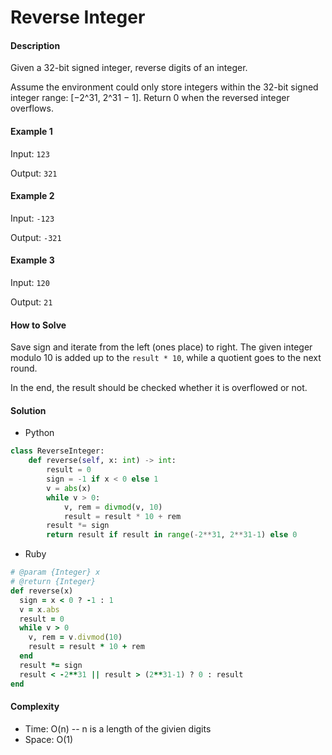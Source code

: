# Reverse Integer

#### Description

Given a 32-bit signed integer, reverse digits of an integer.

Assume the environment could only store integers within the 32-bit signed integer range: [−2^31,  2^31 − 1]. Return 0 when the reversed integer overflows.

#### Example 1
Input: `123`

Output: `321`

#### Example 2
Input: `-123`

Output: `-321`

#### Example 3
Input: `120`

Output: `21`

#### How to Solve

Save sign and iterate from the left (ones place) to right.
The given integer modulo 10 is added up to the `result * 10`, while a quotient goes to the next round.

In the end, the result should be checked whether it is overflowed or not.


#### Solution
- Python

```python
class ReverseInteger:
    def reverse(self, x: int) -> int:
        result = 0
        sign = -1 if x < 0 else 1
        v = abs(x)
        while v > 0:
            v, rem = divmod(v, 10)
            result = result * 10 + rem
        result *= sign
        return result if result in range(-2**31, 2**31-1) else 0
```

- Ruby

```ruby
# @param {Integer} x
# @return {Integer}
def reverse(x)
  sign = x < 0 ? -1 : 1
  v = x.abs
  result = 0
  while v > 0
    v, rem = v.divmod(10)
    result = result * 10 + rem
  end
  result *= sign
  result < -2**31 || result > (2**31-1) ? 0 : result
end
```

#### Complexity
- Time: O(n) -- n is a length of the givien digits
- Space: O(1)